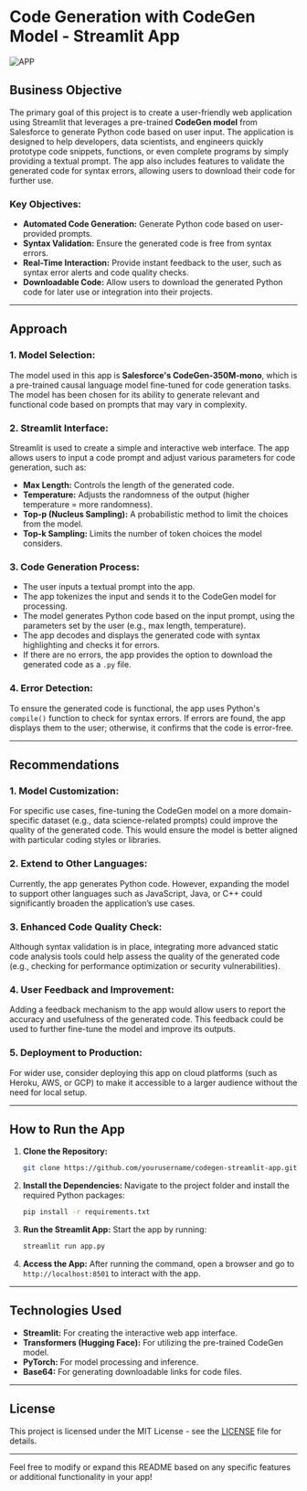 # Code Generation with CodeGen Model - Streamlit App

![APP](https://private-user-images.githubusercontent.com/101359606/422608062-cf1e18eb-389a-47d0-a554-3eb884a42dbe.png?jwt=eyJhbGciOiJIUzI1NiIsInR5cCI6IkpXVCJ9.eyJpc3MiOiJnaXRodWIuY29tIiwiYXVkIjoicmF3LmdpdGh1YnVzZXJjb250ZW50LmNvbSIsImtleSI6ImtleTUiLCJleHAiOjE3NDE5MTk1MTYsIm5iZiI6MTc0MTkxOTIxNiwicGF0aCI6Ii8xMDEzNTk2MDYvNDIyNjA4MDYyLWNmMWUxOGViLTM4OWEtNDdkMC1hNTU0LTNlYjg4NGE0MmRiZS5wbmc_WC1BbXotQWxnb3JpdGhtPUFXUzQtSE1BQy1TSEEyNTYmWC1BbXotQ3JlZGVudGlhbD1BS0lBVkNPRFlMU0E1M1BRSzRaQSUyRjIwMjUwMzE0JTJGdXMtZWFzdC0xJTJGczMlMkZhd3M0X3JlcXVlc3QmWC1BbXotRGF0ZT0yMDI1MDMxNFQwMjI2NTZaJlgtQW16LUV4cGlyZXM9MzAwJlgtQW16LVNpZ25hdHVyZT1kYjRhYzM4Yjg5NDM5NTA1ZWYyNTg2YzllMzJiM2RkYWRiZTFiODA1ZmQ2YzM1YjRmNGNkODFhMzRiM2Q2Mzk0JlgtQW16LVNpZ25lZEhlYWRlcnM9aG9zdCJ9.AfdhaOzhVl5xUu4VjgOLWTEFlM_J87GOhlkhl19Zbww)

## Business Objective
The primary goal of this project is to create a user-friendly web application using Streamlit that leverages a pre-trained **CodeGen model** from Salesforce to generate Python code based on user input. The application is designed to help developers, data scientists, and engineers quickly prototype code snippets, functions, or even complete programs by simply providing a textual prompt. The app also includes features to validate the generated code for syntax errors, allowing users to download their code for further use.

### Key Objectives:
- **Automated Code Generation:** Generate Python code based on user-provided prompts.
- **Syntax Validation:** Ensure the generated code is free from syntax errors.
- **Real-Time Interaction:** Provide instant feedback to the user, such as syntax error alerts and code quality checks.
- **Downloadable Code:** Allow users to download the generated Python code for later use or integration into their projects.

---

## Approach

### 1. **Model Selection:**
The model used in this app is **Salesforce's CodeGen-350M-mono**, which is a pre-trained causal language model fine-tuned for code generation tasks. The model has been chosen for its ability to generate relevant and functional code based on prompts that may vary in complexity.

### 2. **Streamlit Interface:**
Streamlit is used to create a simple and interactive web interface. The app allows users to input a code prompt and adjust various parameters for code generation, such as:
- **Max Length:** Controls the length of the generated code.
- **Temperature:** Adjusts the randomness of the output (higher temperature = more randomness).
- **Top-p (Nucleus Sampling):** A probabilistic method to limit the choices from the model.
- **Top-k Sampling:** Limits the number of token choices the model considers.

### 3. **Code Generation Process:**
- The user inputs a textual prompt into the app.
- The app tokenizes the input and sends it to the CodeGen model for processing.
- The model generates Python code based on the input prompt, using the parameters set by the user (e.g., max length, temperature).
- The app decodes and displays the generated code with syntax highlighting and checks it for errors.
- If there are no errors, the app provides the option to download the generated code as a `.py` file.

### 4. **Error Detection:**
To ensure the generated code is functional, the app uses Python's `compile()` function to check for syntax errors. If errors are found, the app displays them to the user; otherwise, it confirms that the code is error-free.

---

## Recommendations

### 1. **Model Customization:**
For specific use cases, fine-tuning the CodeGen model on a more domain-specific dataset (e.g., data science-related prompts) could improve the quality of the generated code. This would ensure the model is better aligned with particular coding styles or libraries.

### 2. **Extend to Other Languages:**
Currently, the app generates Python code. However, expanding the model to support other languages such as JavaScript, Java, or C++ could significantly broaden the application’s use cases.

### 3. **Enhanced Code Quality Check:**
Although syntax validation is in place, integrating more advanced static code analysis tools could help assess the quality of the generated code (e.g., checking for performance optimization or security vulnerabilities).

### 4. **User Feedback and Improvement:**
Adding a feedback mechanism to the app would allow users to report the accuracy and usefulness of the generated code. This feedback could be used to further fine-tune the model and improve its outputs.

### 5. **Deployment to Production:**
For wider use, consider deploying this app on cloud platforms (such as Heroku, AWS, or GCP) to make it accessible to a larger audience without the need for local setup.

---

## How to Run the App

1. **Clone the Repository:**
   ```bash
   git clone https://github.com/yourusername/codegen-streamlit-app.git
   ```

2. **Install the Dependencies:**
   Navigate to the project folder and install the required Python packages:
   ```bash
   pip install -r requirements.txt
   ```

3. **Run the Streamlit App:**
   Start the app by running:
   ```bash
   streamlit run app.py
   ```

4. **Access the App:**
   After running the command, open a browser and go to `http://localhost:8501` to interact with the app.

---

## Technologies Used

- **Streamlit:** For creating the interactive web app interface.
- **Transformers (Hugging Face):** For utilizing the pre-trained CodeGen model.
- **PyTorch:** For model processing and inference.
- **Base64:** For generating downloadable links for code files.

---

## License

This project is licensed under the MIT License - see the [LICENSE](LICENSE) file for details.

---

Feel free to modify or expand this README based on any specific features or additional functionality in your app!
